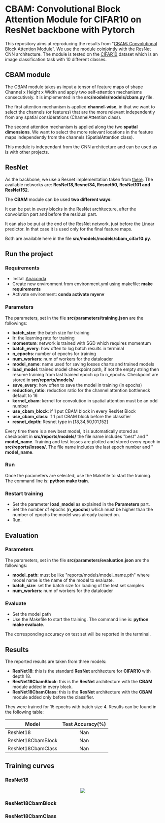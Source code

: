 # CBAM: Convolutional Block Attention Module for CIFAR10 on ResNet backbone with Pytorch
This repository aims at reproducing the results from "[CBAM: Convolutional Block Attention Module](https://arxiv.org/abs/1807.06521)". We use the module coinjointly with the ResNet CNN architecture. The module is tested on the [CIFAR10](https://www.cs.toronto.edu/~kriz/cifar.html) dataset which is an image classification task with 10 different classes.

## CBAM module
The CBAM module takes as input a tensor of feature maps of shape Channel x Height x Width and apply two self-attention mechanisms consecutively. It is implemented in the **src/models/models/cbam.py** file.


The first attention mechanism is applied **channel-wise**, in that we want to select the channels (or features) that are the more relevant independently from any spatial considerations (ChannelAttention class).

The second attention mechanism is applied along the two **spatial dimensions**. We want to select the more relevant locations in the feature maps independently from the channels (SpatialAttention class).


This module is independant from the CNN architecture and can be used as is with other projects.


## ResNet

As the backbone, we use a Resnet implementation taken from [there](https://github.com/kuangliu/pytorch-cifar). The available networks are: **ResNet18,Resnet34, Resnet50, ResNet101 and ResNet152**. 

The **CBAM** module can be used **two different ways**:

It can be put in every blocks in the ResNet architecture, after the convolution part and before the residual part.

It can also be put at the end of the ResNet network, just before the Linear predictor. In that case it is used only for the final feature maps.

Both are available here in the file **src/models/models/cbam_cifar10.py**.

## Run the project

### Requirements
* Install [Anaconda](https://www.anaconda.com/)
* Create new environment from environment.yml using makefile: **make requirements**
* Activate environment: **conda activate myenv**

### Parameters
The parameters, set in the file **src/parameters/training.json** are the followings:

* **batch_size**: the batch size for training
* **lr**: the learning rate for training
* **momentum**: network is trained with SGD which requires momentum
* **batch_every**: how often to log batch results in terminal
* **n_epochs**: number of epochs for training
* **num_workers**: num of workers for the dataloader
* **model_name**: name used for saving losses charts and trained models
* **load_model**: trained model checkpoint path, if not the empty string then resume training from last trained epoch up to n_epochs. Checkpoint are stored in **src/reports/models/**
* **save_every**: how often to save the model in training (in epochs)
* **reduction_ratio**: reduction ratio for the channel attention bottleneck default to 16
* **kernel_cbam**: kernel for convolution in spatial attention must be an odd number
* **use_cbam_block**: if 1 put CBAM block in every ResNet Block
* **use_cbam_class**: if 1 put CBAM block before the classifier
* **resnet_depth**: Resnet type in [18,34,50,101,152]


Every time there is a new best model, it is automatically stored as checkpoint in **src/reports/models/** the file name includes "best" and " **model_name**.
Training and test losses are plotted and stored every epoch in **src/reports/losses/**. The file name includes the last epoch number and " **model_name**.

### Run
Once the parameters are selected, use the Makefile to start the training. The command line is: **python make train**.

### Restart training

* Set the parameter **load_model** as explained in the **Parameters** part.
* Set the number of epochs (**n_epochs**) which must be higher than the number of epochs the model was already trained on.
* Run.


## Evaluation
### Parameters

The parameters, set in the file **src/parameters/evaluation.json** are the followings:

* **model_path**: must be like "reports/models/model_name.pth" where model name is the name of the model to evaluate.
* **batch_size**: set the batch size for loading of the test set samples
* **num_workers**: num of workers for the dataloader

### Evaluate
* Set the model path
* Use the Makefile to start the training. The command line is: **python make evaluate**.

The corresponding accuracy on test set will be reported in the terminal.




## Results

The reported results are taken from three models:

* **ResNet18**: this is the standard **ResNet** architecture for **CIFAR10** with depth 18.
* **ResNet18CbamBlock**: this is the **ResNet** architecture with the **CBAM** module added in every block.
* **ResNet18CbamClass**: this is the **ResNet** architecture with the **CBAM** module added only before the classifier.

They were trained for 15 epochs with batch size 4. Results can be found in the following table:

| Model         | Test Accuracy(%) | 
| ------------- |:-------------:|
| ResNet18      | Nan |
| ResNet18CbamBlock      | Nan      |
| ResNet18CbamClass | Nan    |

## Training curves
### ResNet18

<div align='center'>
    <img src="ResNet18_losses.jpg"></img>
</div>

### ResNet18CbamBlock
### ResNet18CbamClass